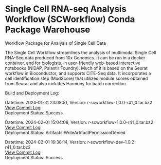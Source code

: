 # Single Cell RNA-seq Analysis Workflow (SCWorkflow) Conda Package Warehouse
Workflow Package for Analysis of Single Cell Data

The Single Cell Workflow streamlines the analysis of multimodal Single Cell RNA-Seq data produced from 10x Genomics.  It can be run in a docker container, and for biologists, in user-friendly web-based interactive notebooks (NIDAP, Palantir Foundry). Much of it is based on the Seurat workflow in Bioconductor, and supports CITE-Seq data.  It incorporates a cell identification step (ModScore) that utilizes module scores obtained from Seurat and also includes Harmony for batch correction.

Build and Deployment Log:

Datetime: 2024-01-31 23:08:51, Version:  r-scworkflow-1.0.0-r41_0.tar.bz2
<br>[View Commit Log](Commit_Log_r-scworkflow-1.0.0-r41_0.log)
<br>Deployment Status: Success

Datetime: 2024-02-01 15:04:08, Version:  r-scworkflow-1.0.0-r41_0.tar.bz2
<br>[View Commit Log](Commit_Log_r-scworkflow-1.0.0-r41_0.log)
<br>Deployment Status: Artifacts:WriteArtifactPermissionDenied

Datetime: 2024-02-01 16:38:14, Version:  r-scworkflow-dev-1.0.2-r41_0.tar.bz2
<br>[View Commit Log](Commit_Log_r-scworkflow-dev-1.0.2-r41_0.log)
<br>Deployment Status: Success
